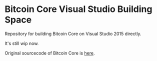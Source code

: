 Bitcoin Core Visual Studio Building Space
=========================================
Repository for building Bitcoin Core on Visual Studio 2015 directly.

It's still wip now.

Original sourcecode of Bitcoin Core is [here](https://github.com/bitcoin/bitcoin).
